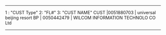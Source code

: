 
-----------------------------------------------   
1 : "CUST Type"
2: "FL#"
3: "CUST NAME"
CUST |0051880703 | universal beijing resort
BP | 0050442479 | WILCOM INFORMATION TECHNOLO CO Ltd

















-----------------------------------------------    







